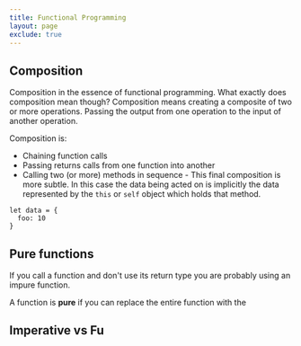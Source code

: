 ```yaml
---
title: Functional Programming
layout: page
exclude: true
---
```


## Composition

Composition in the essence of functional programming. What exactly does composition mean though? Composition means creating a composite of two or more operations. Passing the output from one operation to the input of another operation.

Composition is:

 - Chaining function calls
 - Passing returns calls from one function into another
 - Calling two (or more) methods in sequence - This final composition is more subtle. In this case the data being acted on is implicitly the data represented by the `this` or `self` object which holds that method.
```
let data = {
  foo: 10
}
```

## Pure functions

If you call a function and don't use its return type you are probably using an impure function.

A function is **pure** if you can replace the entire function with the 

## Imperative vs Fu
<!--stackedit_data:
eyJoaXN0b3J5IjpbMTIxNTgxODQzMiwzNjgzOTE2ODgsNTA3MD
gzNzI4LDE0OTY2OTIyMSwtNTQwMjcyMTYzXX0=
-->